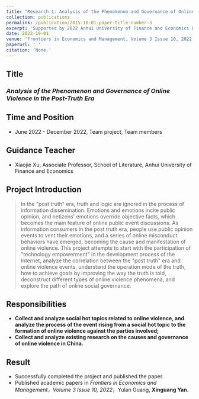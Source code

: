 ```yaml
---
title: "Research 1: Analysis of the Phenomenon and Governance of Online Violence in the Post-Truth Era"
collection: publications
permalink: /publication/2015-10-01-paper-title-number-3
excerpt: 'Supported by 2022 Anhui University of Finance and Economics Undergraduate Research and Innovation Fund Project'
date: 2022-10-01
venue: 'Frontiers in Economics and Management, Volume 3 Issue 10, 2022'
paperurl: ' '
citation: 'None.'
---
```

## Title

### *Analysis of the Phenomenon and Governance of Online Violence in the Post-Truth Era*

## Time and Position
* June 2022 - December 2022, Team project, Team members

## Guidance Teacher
* Xiaojie Xu, Associate Professor, School of Literature, Anhui University of Finance and Economics

## Project Introduction

> In the "post truth" era, truth and logic are ignored in the process of information dissemination. Emotions and emotions incite public opinion, and netizens' emotions override objective facts, which becomes the main feature of online public event discussions. As information consumers in the post truth era, people use public opinion events to vent their emotions, and a series of online misconduct behaviors have emerged, becoming the cause and manifestation of online violence. This project attempts to start with the participation of "technology empowerment" in the development process of the Internet, analyze the correlation between the "post truth" era and online violence events, understand the operation mode of the truth, how to achieve goals by improving the way the truth is told, deconstruct different types of online violence phenomena, and explore the path of online social governance.

## Responsibilities

* **Collect and analyze social hot topics related to online violence, and analyze the process of the event rising from a social hot topic to the formation of online violence against the parties involved;**
* **Collect and analyze existing research on the causes and governance of online violence in China.**

## Result

* Successfully completed the project and published the paper.
* Published academic papers in *Frontiers in Economics and Management，Volume 3 Issue 10, 2022*，Yulan Guang, **Xinguang Yan**.
